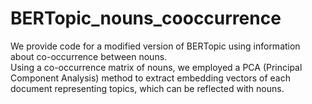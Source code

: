 # BERTopic_nouns_cooccurrence
We provide code for a modified version of BERTopic using information about co-occurrence between nouns. <br>
Using a co-occurrence matrix of nouns, we employed a PCA (Principal Component Analysis) method to extract embedding vectors of each document representing topics, which can be reflected with nouns. 

